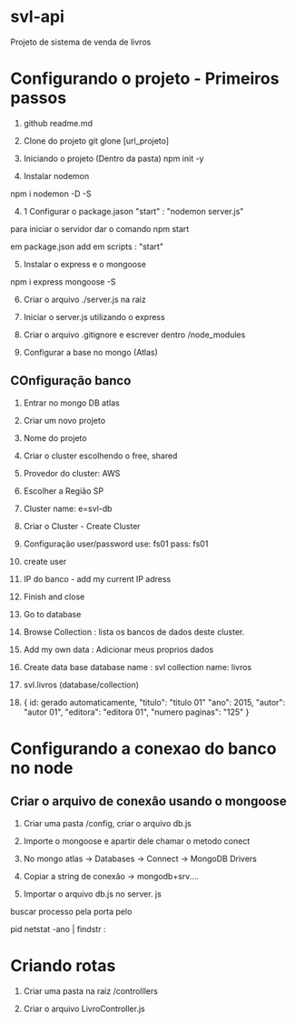 
# svl-api
Projeto de sistema de venda de livros

# Configurando o projeto - Primeiros passos

1. github
readme.md

2. Clone do projeto 
git glone [url_projeto]

3. Iniciando o projeto (Dentro da pasta)
npm init -y

4. Instalar nodemon

npm i nodemon -D -S

4. 1 Configurar o package.jason "start" : "nodemon server.js"

para iniciar o servidor dar o comando npm start

em package.json add em scripts : "start"

5. Instalar o express e o mongoose

npm i express mongoose -S

6. Criar o arquivo ./server.js na raiz

7. Iniciar o server.js utilizando o express

8. Criar o arquivo .gitignore e escrever dentro /node_modules

9. Configurar a base no mongo (Atlas)

## COnfiguração banco

1. Entrar no mongo DB atlas

2. Criar um novo projeto

3. Nome do projeto 

4. Criar o cluster escolhendo o free, shared

5. Provedor do cluster: AWS

6. Escolher a Região SP

7. Cluster name: e=svl-db

8. Criar o Cluster - Create Cluster

9. Configuração user/password
use: fs01
pass: fs01

10. create user 

11. IP do banco - add my current IP adress

12. Finish and close

13. Go to database

14. Browse Collection : lista os bancos de dados deste cluster.

15. Add my own data : Adicionar meus proprios dados

16. Create data base
database name : svl
collection name: livros

17. svl.livros (database/collection)

18. {
    id: gerado automaticamente,
    "titulo": "titulo 01"
    "ano": 2015,
    "autor":  "autor 01",
    "editora": "editora 01",
    "numero paginas": "125"
}

# Configurando a conexao do banco no node

## Criar o arquivo de conexâo usando o mongoose

1. Criar uma pasta /config, criar o arquivo db.js

2. Importe o mongoose e apartir dele chamar o metodo conect

3. No mongo atlas -> Databases -> Connect -> MongoDB Drivers

4. Copiar a string de conexão -> mongodb+srv....

5. Importar o arquivo db.js no server. js

 buscar processo pela porta pelo 

pid netstat -ano | findstr :<PORT>

# Criando rotas

1. Criar uma pasta na raiz /controlllers

2. Criar o arquivo LivroController.js
